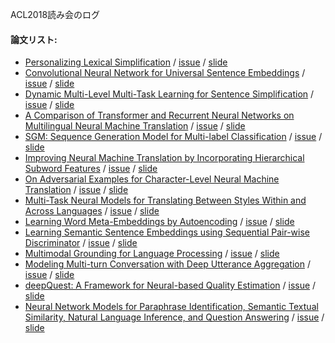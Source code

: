 ACL2018読み会のログ
#### 論文リスト:
  - [Personalizing Lexical Simplification](https://aclanthology.info/papers/C18-1019/c18-1019) /
  [issue](https://github.com/OnizukaLab/ConferenceProceedings/issues/27) /
  [slide](#)
  - [Convolutional Neural Network for Universal Sentence Embeddings](https://aclanthology.info/papers/C18-1209/c18-1209) /
  [issue](#) /
  [slide](#)
  - [Dynamic Multi-Level Multi-Task Learning for Sentence Simplification](https://aclanthology.info/papers/C18-1039/c18-1039) /
  [issue](#) /
  [slide](#)
  - [A Comparison of Transformer and Recurrent Neural Networks on Multilingual Neural Machine Translation](https://aclanthology.info/papers/C18-1054/c18-1054) /
  [issue](#) /
  [slide](#)
  - [SGM: Sequence Generation Model for Multi-label Classification](https://aclanthology.info/papers/C18-1330/c18-1330) /
  [issue](#) /
  [slide](#)
  - [Improving Neural Machine Translation by Incorporating Hierarchical Subword Features](https://aclanthology.info/papers/C18-1052/c18-1052) /
  [issue](#) /
  [slide](#)
  - [On Adversarial Examples for Character-Level Neural Machine Translation](https://aclanthology.info/papers/C18-1055/c18-1055) /
  [issue](https://github.com/OnizukaLab/ConferenceProceedings/issues/29) /
  [slide](https://speakerdeck.com/onilab/on-adversarial-example-for-character-level-neural-machine-translation)
  - [Multi-Task Neural Models for Translating Between Styles Within and Across Languages](https://aclanthology.info/papers/C18-1086/c18-1086) /
  [issue](#) /
  [slide](#)
  - [Learning Word Meta-Embeddings by Autoencoding](https://aclanthology.info/papers/C18-1140/c18-1140) /
  [issue](#) /
  [slide](#)
  - [Learning Semantic Sentence Embeddings using Sequential Pair-wise Discriminator](https://aclanthology.info/papers/C18-1230/c18-1230) /
  [issue](https://github.com/OnizukaLab/ConferenceProceedings/issues/37) /
  [slide](#)
  - [Multimodal Grounding for Language Processing](https://aclanthology.info/papers/C18-1197/c18-1197) /
  [issue](https://github.com/OnizukaLab/ConferenceProceedings/issues/28) /
  [slide](https://speakerdeck.com/onilab/multimodal-grounding-for-language-processing)
  - [Modeling Multi-turn Conversation with Deep Utterance Aggregation](https://aclanthology.info/papers/C18-1317/c18-1317) /
  [issue](#) /
  [slide](#)
  - [deepQuest: A Framework for Neural-based Quality Estimation](https://aclanthology.info/papers/C18-1266/c18-1266) /
  [issue](#) /
  [slide](#)
  - [Neural Network Models for Paraphrase Identification, Semantic Textual Similarity, Natural Language Inference, and Question Answering](https://aclanthology.info/papers/C18-1328/c18-1328) /
  [issue](#) /
  [slide](#)
